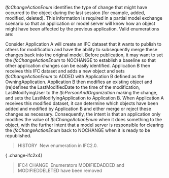 ﻿_IfcChangeActionEnum_ identifies the type of change that might have occurred to the object during the last session (for example, added, modified, deleted). This information is required in a partial model exchange scenario so that an application or model server will know how an object might have been affected by the previous application. Valid enumerations are:

Consider Application A will create an IFC dataset that it wants to publish to others for modification and have the ability to subsequently merge these changes back into the original model. Before publication, it may want to set the _IfcChangeActionEnum_ to NOCHANGE to establish a baseline so that other application changes can be easily identified. Application B then receives this IFC dataset and adds a new object and sets _IfcChangeActionEnum_ to ADDED with Application B defined as the OwningApplication. Application B then modifies an existing object and (re)defines the LastModifiedDate to the time of the modification, LastModifyingUser to the _IfcPersonAndOrganization_ making the change, and sets the LastModifyingApplication to Application B. When Application A receives this modified dataset, it can determine which objects have been added and modified by Application B and either merge or reject these changes as necessary. Consequently, the intent is that an application only modifies the value of _IfcChangeActionEnum_ when it does something to the object, with the further intent that a model server is responsible for clearing the _IfcChangeActionEnum_ back to NOCHANGE when it is ready to be republished.

> HISTORY&nbsp; New enumeration in IFC2.0.

{ .change-ifc2x4}
> IFC4 CHANGE&nbsp; Enumerators MODIFIEDADDED and MODIFIEDDELETED have been removed